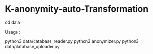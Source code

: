 # K-anonymity-auto-Transformation
cd data

Usage :

python3 data/database_reader.py
python3 anonymizer.py
python3 data/database_uploader.py
